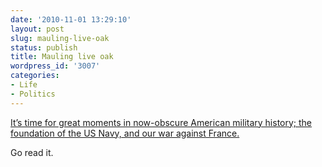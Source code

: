 ```yaml
---
date: '2010-11-01 13:29:10'
layout: post
slug: mauling-live-oak
status: publish
title: Mauling live oak
wordpress_id: '3007'
categories:
- Life
- Politics
---
```


[It’s time for great moments in now-obscure American military history; the foundation of the US Navy, and our war against France.](http://nielsenhayden.com/makinglight/archives/012656.html)

Go read it.
